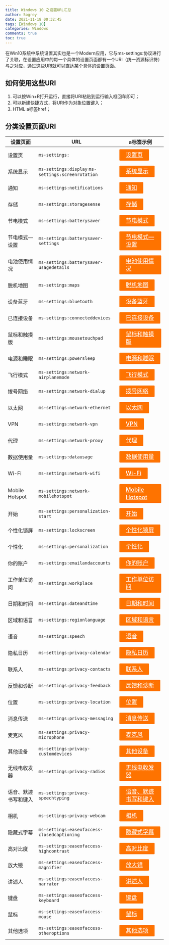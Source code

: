```yaml
---
title: Windows 10 之设置URL汇总
author: Sogrey
date: 2021-11-18 00:32:45
tags: [Windows 10]
categories: Windows
comments: true
toc: true
---
```


在Win10系统中系统设置其实也是一个Modern应用，它与ms-settings:协议进行了关联，在设置应用中的每一个具体的设置页面都有一个URI（统一资源标识符）与之对应，通过这些URI就可以直达某个具体的设置页面。

## 如何使用这些URI

1. 可以按Win+R打开运行，直接将URI粘贴到运行输入框回车即可；
2. 可以新建快捷方式，将URI作为对象位置键入；
3. HTML a标签href；

## 分类设置页面URI

| 设置页面               | URL                                                | a标签示例 |
| ---------------------- | -------------------------------------------------- | --------- |
| 设置页             | `ms-settings:`                                     |  <a class="a-win" href="ms-settings:">设置页</a>|
| 系统显示               | `ms-settings:display` `ms-settings:screenrotation` |<a class="a-win" href="ms-settings:display">系统显示</a>|
| 通知                   | `ms-settings:notifications`                        |<a class="a-win" href="ms-settings:notifications">通知</a>|
| 存储                   | `ms-settings:storagesense`                         |<a class="a-win" href="ms-settings:storagesense">存储</a>|
| 节电模式               | `ms-settings:batterysaver`                         |<a class="a-win" href="ms-settings:batterysaver">节电模式</a>|
| 节电模式—设置          | `ms-settings:batterysaver-settings`                |<a class="a-win" href="ms-settings:batterysaver-settings">节电模式—设置</a>|
| 电池使用情况           | `ms-settings:batterysaver-usagedetails`            |<a class="a-win" href="ms-settings:batterysaver-usagedetails">电池使用情况</a>|
| 脱机地图               | `ms-settings:maps`                                 |<a class="a-win" href="ms-settings:maps">脱机地图</a>|
| 设备蓝牙               | `ms-settings:bluetooth`                            |<a class="a-win" href="ms-settings:bluetooth">设备蓝牙</a>|
| 已连接设备             | `ms-settings:connecteddevices`                     |<a class="a-win" href="ms-settings:connecteddevices">已连接设备</a>|
| 鼠标和触摸版           | `ms-settings:mousetouchpad`                        |<a class="a-win" href="ms-settings:mousetouchpad">鼠标和触摸版</a>|
| 电源和睡眠 | `ms-settings:powersleep`                           |<a class="a-win" href="ms-settings:powersleep">电源和睡眠</a>|
| 飞行模式               | `ms-settings:network-airplanemode`                 |<a class="a-win" href="ms-settings:network-airplanemode">飞行模式</a>|
| 拨号网络               | `ms-settings:network-dialup`                       |<a class="a-win" href="ms-settings:network-dialup">拨号网络</a>|
| 以太网                 | `ms-settings:network-ethernet`                     |<a class="a-win" href="ms-settings:network-ethernet">以太网</a>|
| VPN                    | `ms-settings:network-vpn`                          |<a class="a-win" href="ms-settings:network-vpn">VPN</a>|
| 代理                   | `ms-settings:network-proxy`                        |<a class="a-win" href="ms-settings:network-proxy">代理</a>|
| 数据使用量             | `ms-settings:datausage`                            |<a class="a-win" href="ms-settings:datausage">数据使用量</a>|
| Wi-Fi                  | `ms-settings:network-wifi`                         |<a class="a-win" href="ms-settings:network-wifi">Wi-Fi</a>|
| Mobile Hotspot         | `ms-settings:network-mobilehotspot`                |<a class="a-win" href="ms-settings:network-mobilehotspot">Mobile Hotspot </a>|
| 开始                   | `ms-settings:personalization-start`                |<a class="a-win" href="ms-settings:personalization-start">开始</a>|
| 个性化锁屏             | `ms-settings:lockscreen`                           |<a class="a-win" href="ms-settings:lockscreen">个性化锁屏</a>|
| 个性化                 | `ms-settings:personalization`                      |<a class="a-win" href="ms-settings:personalization">个性化</a>|
| 你的账户               | `ms-settings:emailandaccounts`                     |<a class="a-win" href="ms-settings:emailandaccounts">你的账户</a>|
| 工作单位访问           | `ms-settings:workplace`                            |<a class="a-win" href="ms-settings:workplace">工作单位访问</a>|
| 日期和时间             | `ms-settings:dateandtime`                          |<a class="a-win" href="ms-settings:dateandtime">日期和时间</a>|
| 区域和语言             | `ms-settings:regionlanguage`                       |<a class="a-win" href="ms-settings:regionlanguage">区域和语言</a>|
| 语音                   | `ms-settings:speech`                               |<a class="a-win" href="ms-settings:speech">语音</a>|
| 隐私日历               | `ms-settings:privacy-calendar`                     |<a class="a-win" href="ms-settings:privacy-calendar">隐私日历</a>|
| 联系人                 | `ms-settings:privacy-contacts`                     |<a class="a-win" href="ms-settings:privacy-contacts">联系人</a>|
| 反馈和诊断             | `ms-settings:privacy-feedback`                     |<a class="a-win" href="ms-settings:privacy-feedback">反馈和诊断</a>|
| 位置                   | `ms-settings:privacy-location`                     |<a class="a-win" href="ms-settings:privacy-location">位置</a>|
| 消息传送               | `ms-settings:privacy-messaging`                    |<a class="a-win" href="ms-settings:privacy-messaging">消息传送</a>|
| 麦克风                 | `ms-settings:privacy-microphone`                   |<a class="a-win" href="ms-settings:privacy-microphone">麦克风</a>|
| 其他设备               | `ms-settings:privacy-customdevices`                |<a class="a-win" href="ms-settings:privacy-customdevices">其他设备</a>|
| 无线电收发器           | `ms-settings:privacy-radios`                       |<a class="a-win" href="ms-settings:privacy-radios">无线电收发器</a>|
| 语音、默迹书写和键入   | `ms-settings:privacy-speechtyping`                 |<a class="a-win" href="ms-settings:privacy-speechtyping">语音、默迹书写和键入</a>|
| 相机                   | `ms-settings:privacy-webcam`                       |<a class="a-win" href="ms-settings:privacy-webcam">相机</a>|
| 隐藏式字幕  | `ms-settings:easeofaccess-closedcaptioning`        |<a class="a-win" href="ms-settings:easeofaccess-closedcaptioning">隐藏式字幕</a>|
| 高对比度               | `ms-settings:easeofaccess-highcontrast`            |<a class="a-win" href="ms-settings:easeofaccess-highcontrast">高对比度</a>|
| 放大镜                 | `ms-settings:easeofaccess-magnifier`               |<a class="a-win" href="ms-settings:easeofaccess-magnifier">放大镜</a>|
| 讲述人                 | `ms-settings:easeofaccess-narrator`                |<a class="a-win" href="ms-settings:easeofaccess-narrator">讲述人</a>|
| 键盘                   | `ms-settings:easeofaccess-keyboard`                |<a class="a-win" href="ms-settings:easeofaccess-keyboard">键盘</a>|
| 鼠标                   | `ms-settings:easeofaccess-mouse`                   |<a class="a-win" href="ms-settings:easeofaccess-mouse">鼠标</a>|
| 其他选项               | `ms-settings:easeofaccess-otheroptions`            |<a class="a-win" href="ms-settings:easeofaccess-otheroptions">其他选项</a>|

<style>a.a-win{color: #fff;
    background: #fe7300;padding: 6px 20px;
    font-weight: 500;
    line-height: 24px;
    font-size: 18px;
    margin: 5px auto;
    border-radius: 2px;-webkit-box-shadow: 0px 0em 0px 0px rgb(39 41 43 / 15%) inset;
    box-shadow: 0px 0em 0px 0px rgb(39 41 43 / 15%) inset;text-shadow: none;cursor: pointer;
    display: inline-block;
    min-height: 1em;
    outline: none;
    border: none;
    vertical-align: baseline;}</style>

